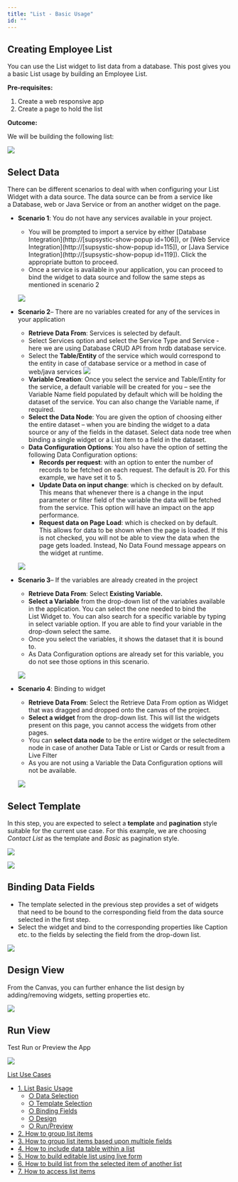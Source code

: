 ```yaml
---
title: "List - Basic Usage"
id: ""
---
```


## Creating Employee List

You can use the List widget to list data from a database. This post gives you a basic List usage by building an Employee List.

**Pre-requisites:**

1. Create a web responsive app
2. Create a page to hold the list

**Outcome:**

We will be building the following list:

[![](../../../../assets/list_basic_run.png)](../../../../assets/list_basic_run.png)

## Select Data

There can be different scenarios to deal with when configuring your List Widget with a data source. The data source can be from a service like a Database, web or Java Service or from an another widget on the page.

- **Scenario 1**: You do not have any services available in your project.
    
    - You will be prompted to import a service by either [Database Integration](http://[supsystic-show-popup id=106]), or [Web Service Integration](http://[supsystic-show-popup id=115]), or [Java Service Integration](http://[supsystic-show-popup id=119]). Click the appropriate button to proceed.
    - Once a service is available in your application, you can proceed to bind the widget to data source and follow the same steps as mentioned in scenario 2
    
    [![](../../../../assets/list_basic_data1.png)](../../../../assets/list_basic_data1.png)
- **Scenario 2**– There are no variables created for any of the services in your application
    
    - **Retrieve Data From**: Services is selected by default.
    - Select Services option and select the Service Type and Service - here we are using Database CRUD API from hrdb database service.
    - Select the **Table/Entity** of the service which would correspond to the entity in case of database service or a method in case of web/java services [![](../../../../assets/list_basic_data2_1.png)](../../../../assets/list_basic_data2_1.png)
    - **Variable Creation**: Once you select the service and Table/Entity for the service, a default variable will be created for you – see the Variable Name field populated by default which will be holding the dataset of the service. You can also change the Variable name, if required.
    - **Select the Data Node**: You are given the option of choosing either the entire dataset – when you are binding the widget to a data source or any of the fields in the dataset. Select data node tree when binding a single widget or a List item to a field in the dataset.
    - **Data Configuration Options**: You also have the option of setting the following Data Configuration options:
        - **Records per request**: with an option to enter the number of records to be fetched on each request. The default is 20. For this example, we have set it to 5.
        - **Update Data on input change**: which is checked on by default. This means that whenever there is a change in the input parameter or filter field of the variable the data will be fetched from the service. This option will have an impact on the app performance.
        - **Request data on Page Load**: which is checked on by default. This allows for data to be shown when the page is loaded. If this is not checked, you will not be able to view the data when the page gets loaded. Instead, No Data Found message appears on the widget at runtime.
    
    [![](../../../../assets/list_basic_data2_2.png)](../../../../assets/list_basic_data2_2.png)
- **Scenario 3**– If the variables are already created in the project
    
    - **Retrieve Data From**: Select **Existing Variable.**
    - **Select a Variable** from the drop-down list of the variables available in the application. You can select the one needed to bind the List Widget to. You can also search for a specific variable by typing in select variable option. If you are able to find your variable in the drop-down select the same.
    - Once you select the variables, it shows the dataset that it is bound to.
    - As Data Configuration options are already set for this variable, you do not see those options in this scenario.
    
    [![](../../../../assets/list_basic_data3_2.png)](../../../../assets/list_basic_data3_2.png)
- **Scenario 4**: Binding to widget
    
    - **Retrieve Data From**: Select the Retrieve Data From option as Widget that was dragged and dropped onto the canvas of the project.
    - **Select a widget** from the drop-down list. This will list the widgets present on this page, you cannot access the widgets from other pages.
    - You can **select data node** to be the entire widget or the selecteditem node in case of another Data Table or List or Cards or result from a Live Filter
    - As you are not using a Variable the Data Configuration options will not be available.
    
    [![](../../../../assets/list_basic_data4_1.png)](../../../../assets/list_basic_data4_1.png)

## Select Template

In this step, you are expected to select a **template** and **pagination** style suitable for the current use case. For this example, we are choosing _Contact List_ as the template and _Basic_ as pagination style.

[![](../../../../assets/ll_template.png)](../../../../assets/ll_template.png)

[![](../../../../assets/ll_pagin.png)](../../../../assets/ll_pagin.png)

## Binding Data Fields

- The template selected in the previous step provides a set of widgets that need to be bound to the corresponding field from the data source selected in the first step.
- Select the widget and bind to the corresponding properties like Caption etc. to the fields by selecting the field from the drop-down list.

[![](../../../../assets/ll_fields.png)](../../../../assets/ll_fields.png)

## Design View

From the Canvas, you can further enhance the list design by adding/removing widgets, setting properties etc.

[![](../../../../assets/list_basic_design.png)](../../../../assets/list_basic_design.png)

## Run View

Test Run or Preview the App

[![](../../../../assets/list_basic_run.png)](../../../../assets/list_basic_run.png)

[List Use Cases](/learn/app-development/widgets/datalive/list/list-use-cases/)

- [1\. List Basic Usage](/learn/app-development/widgets/datalive/list/list-basic-usage/)
    - [○ Data Selection](#data-selection)
    - [○ Template Selection](#template-selection)
    - [○ Binding Fields](#binding-fields)
    - [○ Design](#design)
    - [○ Run/Preview](#run)
- [2\. How to group list items](/learn/how-tos/list-grouped/)
- [3\. How to group list items based upon multiple fields](/learn/how-tos/list-multi-grouped/)
- [4\. How to include data table within a list](/learn/how-tos/list-data-table/)
- [5\. How to build editable list using live form](/learn/how-tos/building-editable-list/)
- [6\. How to build list from the selected item of another list](/learn/how-tos/building-cascading-lists/)
- [7\. How to access list items](/learn/how-tos/list-item-access/)
